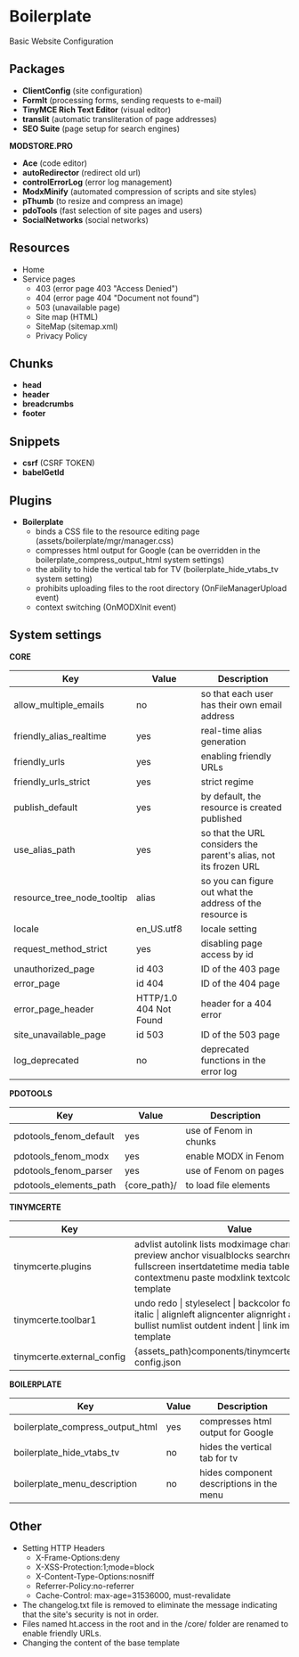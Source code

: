 # Boilerplate
Basic Website Configuration

## Packages
- **ClientConfig** (site configuration)
- **FormIt** (processing forms, sending requests to e-mail)
- **TinyMCE Rich Text Editor** (visual editor)
- **translit** (automatic transliteration of page addresses)
- **SEO Suite** (page setup for search engines)

**MODSTORE.PRO**
- **Ace** (code editor)
- **autoRedirector** (redirect old url)
- **controlErrorLog** (error log management)
- **ModxMinify** (automated compression of scripts and site styles)
- **pThumb** (to resize and compress an image)
- **pdoTools** (fast selection of site pages and users)
- **SocialNetworks** (social networks)


## Resources
- Home
- Service pages
    - 403 (error page 403 "Access Denied")
    - 404 (error page 404 "Document not found")
    - 503 (unavailable page)
    - Site map (HTML)
    - SiteMap (sitemap.xml)
    - Privacy Policy

## Chunks
- **head**
- **header**
- **breadcrumbs**
- **footer**

## Snippets
- **csrf** (CSRF TOKEN)
- **babelGetId**

## Plugins
- **Boilerplate**
    - binds a CSS file to the resource editing page (assets/boilerplate/mgr/manager.css)
    - compresses html output for Google (can be overridden in the boilerplate_compress_output_html system settings)
    - the ability to hide the vertical tab for TV (boilerplate_hide_vtabs_tv system setting)
    - prohibits uploading files to the root directory (OnFileManagerUpload event)
    - context switching (OnMODXInit event)

## System settings
**CORE**

| Key                         | Value                  | Description                                                      |
 |-----------------------------|------------------------|------------------------------------------------------------------| 
| allow_multiple_emails       | no                     | so that each user has their own email address                    |
| friendly_alias_realtime     | yes                    | real-time alias generation                                       |
| friendly_urls               | yes                    | enabling friendly URLs                                           |
| friendly_urls_strict        | yes                    | strict regime                                                    |
| publish_default             | yes                    | by default, the resource is created published                    |
| use_alias_path              | yes                    | so that the URL considers the parent's alias, not its frozen URL |
| resource_tree_node_tooltip  | alias                  | so you can figure out what the address of the resource is        |
| locale                      | en_US.utf8             | locale setting                                                   |
| request_method_strict       | yes                    | disabling page access by id                                      |
| unauthorized_page           | id 403                 | ID of the 403 page                                               |
| error_page                  | id 404                 | ID of the 404 page                                               |
| error_page_header           | HTTP/1.0 404 Not Found | header for a 404 error                                           |
| site_unavailable_page       | id 503                 | ID of the 503 page                                               |
| log_deprecated              | no                     | deprecated functions in the error log                            |


**PDOTOOLS**

| Key                    | Value        | Description            |
 |------------------------|--------------|------------------------|
| pdotools_fenom_default | yes          | use of Fenom in chunks |
| pdotools_fenom_modx    | yes          | enable MODX in Fenom   |
| pdotools_fenom_parser  | yes          | use of Fenom on pages  |
| pdotools_elements_path | {core_path}/ | to load file elements  |


**TINYMCERTE**

| Key                        | Value                                                                                                                                                                                          | Description     |
 |----------------------------|------------------------------------------------------------------------------------------------------------------------------------------------------------------------------------------------|-----------------|
| tinymcerte.plugins         | advlist autolink lists modximage charmap print preview anchor visualblocks searchreplace code fullscreen insertdatetime media table contextmenu paste modxlink textcolor colorpicker template  | Plugins         |
| tinymcerte.toolbar1        | undo redo \| styleselect \| backcolor forecolor bold italic \| alignleft aligncenter alignright alignjustify \| bullist numlist outdent indent \| link image \| template                       | Toolbar 1       |
| tinymcerte.external_config | {assets_path}components/tinymcerte/js/external-config.json                                                                                                                                     | External config |

**BOILERPLATE**

| Key                                | Value | Description                              |
 |------------------------------------|------|------------------------------------------|
| boilerplate_compress_output_html   | yes  | compresses html output for Google        |
| boilerplate_hide_vtabs_tv          | no   | hides the vertical tab for tv            |
| boilerplate_menu_description       | no   | hides component descriptions in the menu |

## Other
- Setting HTTP Headers
    - X-Frame-Options:deny
    - X-XSS-Protection:1;mode=block
    - X-Content-Type-Options:nosniff
    - Referrer-Policy:no-referrer
    - Cache-Control: max-age=31536000, must-revalidate
- The changelog.txt file is removed to eliminate the message indicating that the site's security is not in order.
- Files named ht.access in the root and in the /core/ folder are renamed to enable friendly URLs.
- Changing the content of the base template
